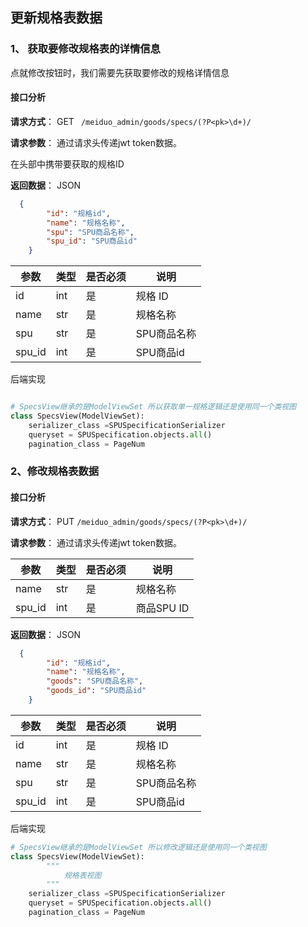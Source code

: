 ## 更新规格表数据

### 1、 获取要修改规格表的详情信息

点就修改按钮时，我们需要先获取要修改的规格详情信息

#### 接口分析

**请求方式**： GET ` /meiduo_admin/goods/specs/(?P<pk>\d+)/`

**请求参数**： 通过请求头传递jwt token数据。

在头部中携带要获取的规格ID

**返回数据**：  JSON

``` json
  {
        "id": "规格id",
        "name": "规格名称",
        "spu": "SPU商品名称",
        "spu_id": "SPU商品id"
    }

```

| 参数   | 类型 | 是否必须 | 说明        |
| ------ | ---- | -------- | ----------- |
| id     | int  | 是       | 规格 ID     |
| name   | str  | 是       | 规格名称    |
| spu    | str  | 是       | SPU商品名称 |
| spu_id | int  | 是       | SPU商品id   |

后端实现

``` python

# SpecsView继承的是ModelViewSet 所以获取单一规格逻辑还是使用同一个类视图
class SpecsView(ModelViewSet):
    serializer_class =SPUSpecificationSerializer
    queryset = SPUSpecification.objects.all()
    pagination_class = PageNum
```





### 2、修改规格表数据

#### 接口分析

**请求方式**： PUT   `/meiduo_admin/goods/specs/(?P<pk>\d+)/`

**请求参数**： 通过请求头传递jwt token数据。

| 参数   | 类型 | 是否必须 | 说明       |
| ------ | ---- | -------- | ---------- |
| name   | str  | 是       | 规格名称   |
| spu_id | int  | 是       | 商品SPU ID |



**返回数据**：  JSON

```json
  {
        "id": "规格id",
        "name": "规格名称",
        "goods": "SPU商品名称",
        "goods_id": "SPU商品id"
    }
```

| 参数   | 类型 | 是否必须 | 说明        |
| ------ | ---- | -------- | ----------- |
| id     | int  | 是       | 规格 ID     |
| name   | str  | 是       | 规格名称    |
| spu    | str  | 是       | SPU商品名称 |
| spu_id | int  | 是       | SPU商品id   |

后端实现

```python
# SpecsView继承的是ModelViewSet 所以修改逻辑还是使用同一个类视图
class SpecsView(ModelViewSet):
		"""
			规格表视图
		"""
    serializer_class =SPUSpecificationSerializer
    queryset = SPUSpecification.objects.all()
    pagination_class = PageNum


```

